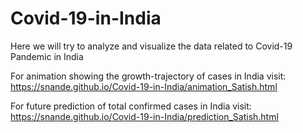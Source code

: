 # Covid-19-in-India
Here we will try to analyze and visualize the data related to Covid-19 Pandemic in India

For animation showing the growth-trajectory of cases in India visit: https://snande.github.io/Covid-19-in-India/animation_Satish.html

For future prediction of total confirmed cases in India visit: https://snande.github.io/Covid-19-in-India/prediction_Satish.html
